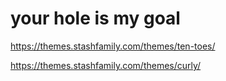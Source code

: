 # your hole is my goal

https://themes.stashfamily.com/themes/ten-toes/

https://themes.stashfamily.com/themes/curly/